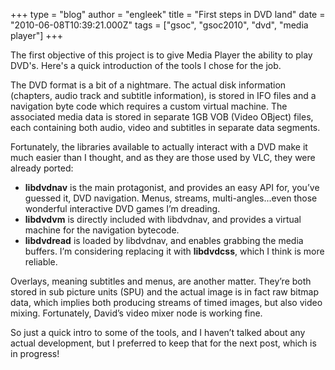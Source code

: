 +++
type = "blog"
author = "engleek"
title = "First steps in DVD land"
date = "2010-06-08T10:39:21.000Z"
tags = ["gsoc", "gsoc2010", "dvd", "media player"]
+++

The first objective of this project is to give Media Player the ability to play DVD's. Here's a quick introduction of the tools I chose for the job.
<!--break-->
The DVD format is a bit of a nightmare. The actual disk information (chapters, audio track and subtitle information), is stored in IFO files and a navigation byte code which requires a custom virtual machine. The associated media data is stored in separate 1GB VOB (Video OBject) files, each containing both audio, video and subtitles in separate data segments.

Fortunately, the libraries available to actually interact with a DVD make it much easier than I thought, and as they are those used by VLC, they were already ported:
<ul>
 <li><strong>libdvdnav</strong> is the main protagonist, and provides an easy API for, you’ve guessed it, DVD navigation. Menus, streams, multi-angles...even those wonderful  interactive DVD games I’m dreading.</li>
 <li><strong>libdvdvm</strong> is directly included with libdvdnav, and provides a virtual machine for the navigation bytecode.</li>
 <li><strong>libdvdread</strong> is loaded by libdvdnav, and enables grabbing the media buffers. I’m considering replacing it with <strong>libdvdcss</strong>, which I think is more reliable.</li>
</ul>


Overlays, meaning subtitles and menus, are another matter. They’re both stored in sub picture units (SPU) and the actual image is in fact raw bitmap data, which implies both producing streams of timed images, but also video mixing. Fortunately, David’s video mixer node is working fine.

So just a quick intro to some of the tools, and I haven’t talked about any actual development, but I preferred to keep that for the next post, which is in progress!